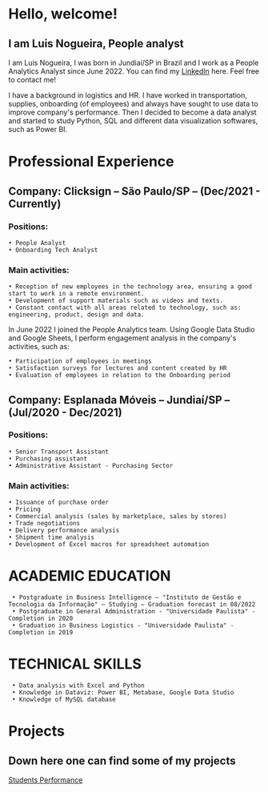 # Hello, welcome! 
## I am Luis Nogueira, People analyst

I am Luis Nogueira, I was born in Jundiaí/SP in Brazil and I work as a People Analytics Analyst since June 2022. You can find my [LinkedIn](https://www.linkedin.com/in/luis-fnogueira/) here. Feel free to contact me!

I have a background in logistics and HR. I have worked in transportation, supplies, onboarding (of employees) and always have sought to use data to improve company's performance. Then I decided to become a data analyst and started to study Python, SQL and different data visualization softwares, such as Power BI.

# Professional Experience

## Company: Clicksign – São Paulo/SP – (Dec/2021 - Currently)
### Positions:
    • People Analyst
    • Onboarding Tech Analyst

### Main activities:
    • Reception of new employees in the technology area, ensuring a good start to work in a remote environment.
    • Development of support materials such as videos and texts.
    • Constant contact with all areas related to technology, such as: engineering, product, design and data.

In June 2022 I joined the People Analytics team. Using Google Data Studio and Google Sheets, I perform engagement analysis in the company's activities, such as:

    • Participation of employees in meetings
    • Satisfaction surveys for lectures and content created by HR
    • Evaluation of employees in relation to the Onboarding period

## Company: Esplanada Móveis – Jundiaí/SP – (Jul/2020 - Dec/2021)
### Positions:
    • Senior Transport Assistant
    • Purchasing assistant
    • Administrative Assistant - Purchasing Sector


### Main activities:
    • Issuance of purchase order
    • Pricing
    • Commercial analysis (sales by marketplace, sales by stores)
    • Trade negotiations
    • Delivery performance analysis
    • Shipment time analysis
    • Development of Excel macros for spreadsheet automation
    
# ACADEMIC EDUCATION

     • Postgraduate in Business Intelligence – "Instituto de Gestão e Tecnologia da Informação" – Studying – Graduation forecast in 08/2022
     • Postgraduate in General Administration - "Universidade Paulista" - Completion in 2020
     • Graduation in Business Logistics - "Universidade Paulista" - Completion in 2019

# TECHNICAL SKILLS

     • Data analysis with Excel and Python
     • Knowledge in Dataviz: Power BI, Metabase, Google Data Studio
     • Knowledge of MySQL database    
    

# Projects
## Down here one can find some of my projects

[Students Performance](https://luis-fnogueira.github.io/students-performance/)
